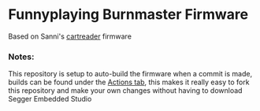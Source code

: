 # Funnyplaying Burnmaster Firmware

Based on Sanni's [cartreader](https://github.com/sanni/cartreader) firmware


### Notes:

This repository is setup to auto-build the firmware when a commit is made, builds can be found under the [Actions tab](https://github.com/HDR/Burnmaster-Firmware/actions), this makes it really easy to fork this repository and make your own changes without having to download Segger Embedded Studio
